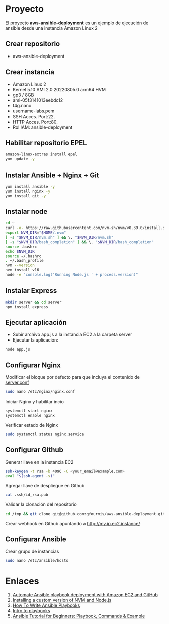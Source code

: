 # Proyecto 
El proyecto **aws-ansible-deployment** es un ejemplo de ejecución de ansible desde una instancia Amazon Linux 2

## Crear repositorio
- aws-ansible-deployment

## Crear instancia
- Amazon Linux 2
- Kernel 5.10 AMI 2.0.20220805.0 arm64 HVM 
- gp3 / 8GB
- ami-05f3141013eebdc12
- t4g.nano
- username-labs.pem
- SSH Acces. Port:22.
- HTTP Acces. Port:80.
- Rol IAM: ansible-deployment

## Habilitar repositorio EPEL
```bash
amazon-linux-extras install epel
yum update -y
```

## Instalar Ansible + Nginx + Git
```bash
yum install ansible -y
yum install nginx -y
yum install git -y
```

## Instalar node
```bash
cd ~
curl -o- https://raw.githubusercontent.com/nvm-sh/nvm/v0.39.0/install.sh | bash
export NVM_DIR="$HOME/.nvm"
[ -s "$NVM_DIR/nvm.sh" ] && \. "$NVM_DIR/nvm.sh"
[ -s "$NVM_DIR/bash_completion" ] && \. "$NVM_DIR/bash_completion"
source .bashrc
echo $NVM_DIR
source ~/.bashrc
. ~/.bash_profile
nvm --version
nvm install v16
node -e "console.log('Running Node.js ' + process.version)"
```

## Instalar Express
```bash
mkdir server && cd server
npm install express
```

## Ejecutar aplicación
- Subir archivo app.js a la instancia EC2 a la carpeta server
- Ejecutar la aplicación:
```bash
node app.js
```

## Configurar Nginx
Modificar el bloque por defecto para que incluya el contenido de [server.conf](server.conf)
```bash
sudo nano /etc/nginx/nginx.conf
```
Iniciar Nginx y habilitar incio
```bash
systemctl start nginx 
systemctl enable nginx
```
Verificar estado de Nginx
```bash
sudo systemctl status nginx.service
```

## Configurar Github
Generar llave en la instancia EC2
```bash
ssh-keygen -t rsa -b 4096 -C <your_email@example.com>
eval "$(ssh-agent -s)"
```
Agregar llave de despliegue en Github
```bash
cat .ssh/id_rsa.pub
```
Validar la clonación del repositorio
```bash
cd /tmp && git clone git@github.com:gfourmis/aws-ansible-deployment.git && rm -rf aws-ansible-deployment
```

Crear webhook en Github apuntando a http://my.ip.ec2.instance/

## Configurar Ansible
Crear grupo de instancias
```bash
sudo nano /etc/ansible/hosts
```

# Enlaces
1. [Automate Ansible playbook deployment with Amazon EC2 and GitHub](https://aws.amazon.com/es/blogs/infrastructure-and-automation/automate-ansible-playbook-deployment-amazon-ec2-github/)
2. [Installing a custom version of NVM and Node.js](https://help.dreamhost.com/hc/en-us/articles/360029083351-Installing-a-custom-version-of-NVM-and-Node-js)
3. [How To Write Ansible Playbooks](https://www.digitalocean.com/community/tutorial_series/how-to-write-ansible-playbooks)
4. [Intro to playbooks](https://docs.ansible.com/ansible/latest/user_guide/playbooks_intro.html)
5. [Ansible Tutorial for Beginners: Playbook, Commands & Example](https://www.guru99.com/ansible-tutorial.html)